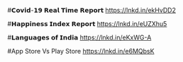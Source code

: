 #𝗖𝗼𝘃𝗶𝗱-𝟭𝟵 𝗥𝗲𝗮𝗹 𝗧𝗶𝗺𝗲 𝗥𝗲𝗽𝗼𝗿𝘁
https://lnkd.in/ekHvDD2

#𝗛𝗮𝗽𝗽𝗶𝗻𝗲𝘀𝘀 𝗜𝗻𝗱𝗲𝘅 𝗥𝗲𝗽𝗼𝗿𝘁
https://lnkd.in/eUZXhu5

#𝗟𝗮𝗻𝗴𝘂𝗮𝗴𝗲𝘀 𝗼𝗳 𝗜𝗻𝗱𝗶𝗮
https://lnkd.in/eKxWG-A

#App Store Vs Play Store
https://lnkd.in/e6MQbsK
